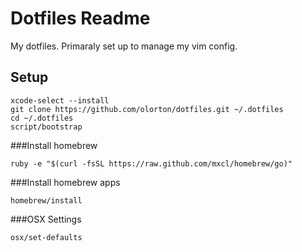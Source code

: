 # Dotfiles Readme

My dotfiles. Primaraly set up to manage my vim config.

## Setup

    xcode-select --install
    git clone https://github.com/olorton/dotfiles.git ~/.dotfiles
    cd ~/.dotfiles
    script/bootstrap

###Install homebrew

    ruby -e "$(curl -fsSL https://raw.github.com/mxcl/homebrew/go)"

###Install homebrew apps

    homebrew/install


###OSX Settings
    
    osx/set-defaults

